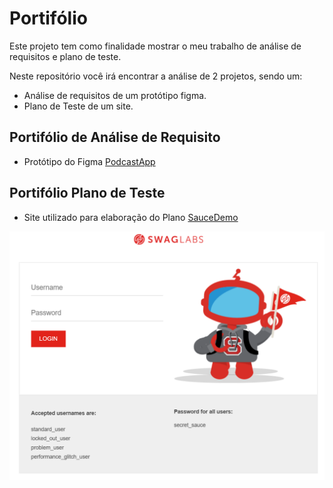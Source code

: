 # Portifólio
Este projeto tem como finalidade mostrar o meu trabalho de análise de requisitos e plano de teste.

Neste repositório você irá encontrar a análise de 
2 projetos, sendo um:

- Análise de requisitos de um protótipo figma.
- Plano de Teste de um site.

## Portifólio de Análise de Requisito
- Protótipo do Figma [PodcastApp](https://www.figma.com/design/ECIzSfAWHcPJSi3HxkKdUr/PodcastAppChallenge?node-id=8-5911&p=f)


## Portifólio Plano de Teste
- Site utilizado para elaboração do Plano [SauceDemo](https://www.saucedemo.com)

![Home Site SauceDemo](img\site-saucedemo.png)